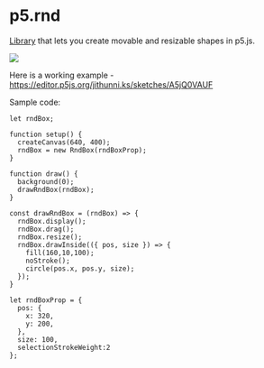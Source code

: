 # p5.rnd

[Library](https://github.com/dynamic-learning/helper-libraries/blob/main/p5.rnd/lib/out/index.js) that lets you create movable and resizable shapes in p5.js.

![](https://s8.gifyu.com/images/gif8ad726b1554dd59d.gif)

Here is a working example - https://editor.p5js.org/jithunni.ks/sketches/A5jQ0VAUF

Sample code:
```
let rndBox;

function setup() {
  createCanvas(640, 400);
  rndBox = new RndBox(rndBoxProp);
}

function draw() {
  background(0);
  drawRndBox(rndBox);
}

const drawRndBox = (rndBox) => {
  rndBox.display();
  rndBox.drag();
  rndBox.resize();
  rndBox.drawInside(({ pos, size }) => {
    fill(160,10,100);
    noStroke();
    circle(pos.x, pos.y, size);
  });
}

let rndBoxProp = {
  pos: {
    x: 320,
    y: 200,
  },
  size: 100,
  selectionStrokeWeight:2
};
```
